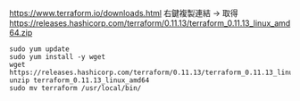 https://www.terraform.io/downloads.html
右鍵複製連結 -> 取得 https://releases.hashicorp.com/terraform/0.11.13/terraform_0.11.13_linux_amd64.zip

```
sudo yum update
sudo yum install -y wget
wget https://releases.hashicorp.com/terraform/0.11.13/terraform_0.11.13_linux_amd64.zip
unzip terraform_0.11.13_linux_amd64
sudo mv terraform /usr/local/bin/
```